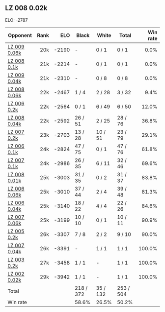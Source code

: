 ## LZ 008 0.02k ##

ELO: -2787

Opponent | Rank | ELO | Black | White | Total | Win rate
---------|-----:|----:|-------|-------|-------|-------:
[LZ 009 0.06k](LZ%20009%200.06k.md) | 20k | -2190 | - | 0 / 1 | 0 / 1 | 0.0%
[LZ 008 0.1k](LZ%20008%200.1k.md) | 21k | -2214 | - | 0 / 1 | 0 / 1 | 0.0%
[LZ 009 0.04k](LZ%20009%200.04k.md) | 21k | -2310 | - | 0 / 8 | 0 / 8 | 0.0%
[LZ 008 0.06k](LZ%20008%200.06k.md) | 22k | -2467 | 1 / 4 | 2 / 28 | 3 / 32 | 9.4%
[LZ 006 0.2k](LZ%20006%200.2k.md) | 22k | -2564 | 0 / 1 | 6 / 49 | 6 / 50 | 12.0%
[LZ 008 0.04k](LZ%20008%200.04k.md) | 22k | -2592 | 26 / 51 | 2 / 25 | 28 / 76 | 36.8%
[LZ 007 0.2k](LZ%20007%200.2k.md) | 23k | -2703 | 13 / 28 | 10 / 51 | 23 / 79 | 29.1%
[LZ 006 0.1k](LZ%20006%200.1k.md) | 24k | -2824 | 47 / 75 | 0 / 1 | 47 / 76 | 61.8%
[LZ 007 0.1k](LZ%20007%200.1k.md) | 24k | -2986 | 26 / 35 | 6 / 11 | 32 / 46 | 69.6%
[LZ 008 0.01k](LZ%20008%200.01k.md) | 25k | -3003 | 31 / 35 | 0 / 2 | 31 / 37 | 83.8%
[LZ 006 0.06k](LZ%20006%200.06k.md) | 25k | -3010 | 37 / 44 | 2 / 4 | 39 / 48 | 81.3%
[LZ 006 0.04k](LZ%20006%200.04k.md) | 25k | -3140 | 18 / 22 | 4 / 4 | 22 / 26 | 84.6%
[LZ 007 0.06k](LZ%20007%200.06k.md) | 25k | -3199 | 10 / 10 | 0 / 1 | 10 / 11 | 90.9%
[LZ 005 0.2k](LZ%20005%200.2k.md) | 26k | -3307 | 7 / 8 | 2 / 2 | 9 / 10 | 90.0%
[LZ 007 0.04k](LZ%20007%200.04k.md) | 26k | -3391 | - | 1 / 1 | 1 / 1 | 100.0%
[LZ 003 0.2k](LZ%20003%200.2k.md) | 27k | -3458 | 1 / 1 | - | 1 / 1 | 100.0%
[LZ 002 0.02k](LZ%20002%200.02k.md) | 29k | -3942 | 1 / 1 | - | 1 / 1 | 100.0%
Total | | | 218 / 372 | 35 / 132 | 253 / 504 | 
Win rate| | | 58.6% | 26.5% | 50.2% | 
